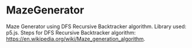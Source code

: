 # MazeGenerator
Maze Generator using DFS Recursive Backtracker algorithm. 
Library used: p5.js. 
Steps for DFS Recursive Backtracker algorithm: https://en.wikipedia.org/wiki/Maze_generation_algorithm.
